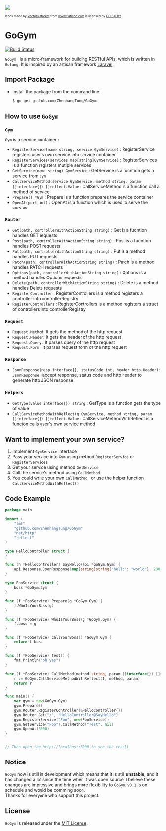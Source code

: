 ![](http://tongzhenhang.me/wp-content/uploads/2017/03/dumbbell-1.png)
<div style="font-size: 10px;">Icons made by <a href="http://www.flaticon.com/authors/vectors-market" title="Vectors Market">Vectors Market</a> from <a href="http://www.flaticon.com" title="Flaticon">www.flaticon.com</a> is licensed by <a href="http://creativecommons.org/licenses/by/3.0/" title="Creative Commons BY 3.0" target="_blank">CC 3.0 BY</a></div>


# GoGym  



[![Build Status](https://travis-ci.org/ZhenhangTung/GoGym.svg?branch=master)](https://travis-ci.org/ZhenhangTung/GoGym)


```GoGym ``` is a micro-framework for building RESTful APIs, which is written in ```Golang```. It is inspired by an artisan framework [Laravel](https://laravel.com/).

## Import Package
* Install the package from the command line: 

	```bash
	$ go get github.com/ZhenhangTung/GoGym
	```

## How to use ```GoGym```

### ```Gym```
```Gym``` is a service container :   

* ```RegisterService(name string, service GymService)``` : RegisterService registers user's own service into service container
* ```RegisterServices(services map[string]GymService)``` : RegisterServices is a function registers mutiple services
* ```GetService(name string) GymService``` : GetService is a fucntion gets a service from ```Gym```
* ```CallServiceMethod(service GymService, method string, param []interface{}) []reflect.Value``` : CallServiceMethod is a function call a method of service
* ```Prepare() *Gym``` :  Prepare is a function prepares the service container
* ```OpenAt(port int)``` : OpenAt is a function which is used to serve the service

### ```Router```
* ```Get(path, controllerWithActionString string)``` : Get is a fucntion handles GET requests
* ```Post(path, controllerWithActionString string)``` : Post is a fucntion handles POST requests
* ```Put(path, controllerWithActionString string)``` : Put is a method handles PUT requests
* ```Patch(path, controllerWithActionString string)``` : Patch is a method handles PATCH requests
* ```Options(path, controllerWithActionString string)``` : Options is a method handles Options requests
* ```Delete(path, controllerWithActionString string)``` : Delete is a method handles Delete requests
* ```RegisterController``` : RegisterControllers is a method registers a controller into controllerRegistry
* ```RegisterControllers``` : RegisterControllers is a method registers a struct of controllers into controllerRegistry

### ```Request``` 
* ```Request.Method```: It gets the method of the http request
* ```Request.Header```: It gets the header of the http request
* ```Request.Query``` : It parses query of the http request
* ```Request.Form``` : It parses request form of the http request

### ```Response```
* ```JsonResponse(resp interface{}, statusCode int, header http.Header)```: ```JsonResponse ``` accept response, status code and http header to generate http JSON response.

### ```Helpers```
* ```GetType(value interface{}) string``` : GetType is a function gets the type of value
* ```CallServiceMethodWithReflect(g GymService, method string, param []interface{}) []reflect.Value``` : CallServiceMethodWithReflect is a functon calls user's own service method

## Want to implement your own service?
1. Implement ```GymService``` interface
2. Pass your service into ```Gym``` using method ```RegisterService``` or ```RegisterServices```
3. Get your service using method ```GetService```
4. Call the service's method using ```CallMethod ```
5. You could write your own ```CallMethod ``` or use the helper function ```CallServiceMethodWithReflect()```



## Code Example


```go
package main

import (
	"fmt"
	"github.com/ZhenhangTung/GoGym"
	"net/http"
	"reflect"
)

type HelloController struct {
}

func (h *HelloController) SayHello(api *GoGym.Gym) {
	api.Response.JsonResponse(map[string]string{"hello": "world"}, 200, http.Header{})
}

type FooService struct {
	boss *GoGym.Gym
}

func (f *FooService) Prepare(g *GoGym.Gym) {
	f.WhoIsYourBoss(g)
}

func (f *FooService) WhoIsYourBoss(g *GoGym.Gym) {
	f.boss = g
}

func (f *FooService) CallYourBoss() *GoGym.Gym {
	return f.boss
}

func (f *FooService) Test() {
	fmt.Println("oh yes")
}

func (f *FooService) CallMethod(method string, param []interface{}) []reflect.Value {
	r := GoGym.CallServiceMethodWithReflect(f, method, param)
	return r
}

func main() {
	var gym = new(GoGym.Gym)
	gym.Prepare()
	gym.Router.RegisterController(&HelloController{})
	gym.Router.Get("/", "HelloController@SayHello")
	gym.RegisterService("Foo", new(FooService))
	gym.GetService("Foo").CallMethod("Test", nil)
	gym.OpenAt(3000)
}


// Then open the http://localhost:3000 to see the result

```


## Notice
```GoGym``` now is still in development which means that it is still <b>unstable</b>, and it has changed a lot since the time when it was open source. I believe these changes are impressive and brings more flexibility to ```GoGym```.  ```v0.1``` is on schedule and would be comming soon.   
Thanks for everyone who support this project.


## License

`GoGym` is released under the [MIT License](http://opensource.org/licenses/MIT).